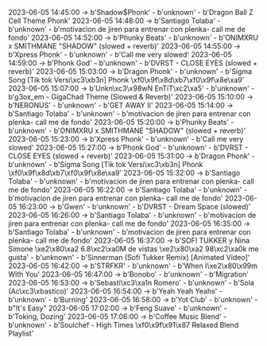 2023-06-05 14:45:00 -> b'Shadow$Phonk' - b'unknown' - b'Dragon Ball Z Cell Theme Phonk'
2023-06-05 14:48:00 -> b'Santiago Tolaba' - b'unknown' - b'motivacion de jiren para entrenar con plenka- call me de fondo'
2023-06-05 14:52:00 -> b'Phunky Beats' - b'unknown' - b'ONIMXRU x SMITHMANE "SHADOW" (slowed + reverb)'
2023-06-05 14:55:00 -> b'Xpress Phonk' - b'unknown' - b'Call me very slowed'
2023-06-05 14:59:00 -> b'Phonk God' - b'unknown' - b'DVRST - CLOSE EYES (slowed + reverb)'
2023-06-05 15:03:00 -> b'Dragon Phonk' - b'unknown' - b'Sigma Song [Tik tok Versi\xc3\xb3n] Phonk \xf0\x9f\x8d\xb7\xf0\x9f\x8e\xa9'
2023-06-05 15:07:00 -> b'Unkn\xc3\x98wN EnTiT\xc2\xa5' - b'unknown' - b'g3ox_em - GigaChad Theme (Slowed & Reverb)'
2023-06-05 15:10:00 -> b'NERONUS' - b'unknown' - b'GET AWAY II'
2023-06-05 15:14:00 -> b'Santiago Tolaba' - b'unknown' - b'motivacion de jiren para entrenar con plenka- call me de fondo'
2023-06-05 15:20:00 -> b'Phunky Beats' - b'unknown' - b'ONIMXRU x SMITHMANE "SHADOW" (slowed + reverb)'
2023-06-05 15:23:00 -> b'Xpress Phonk' - b'unknown' - b'Call me very slowed'
2023-06-05 15:27:00 -> b'Phonk God' - b'unknown' - b'DVRST - CLOSE EYES (slowed + reverb)'
2023-06-05 15:31:00 -> b'Dragon Phonk' - b'unknown' - b'Sigma Song [Tik tok Versi\xc3\xb3n] Phonk \xf0\x9f\x8d\xb7\xf0\x9f\x8e\xa9'
2023-06-05 15:32:00 -> b'Santiago Tolaba' - b'unknown' - b'motivacion de jiren para entrenar con plenka- call me de fondo'
2023-06-05 16:22:00 -> b'Santiago Tolaba' - b'unknown' - b'motivacion de jiren para entrenar con plenka- call me de fondo'
2023-06-05 16:23:00 -> b'Gwen' - b'unknown' - b'DVRST - Dream Space (slowed)'
2023-06-05 16:26:00 -> b'Santiago Tolaba' - b'unknown' - b'motivacion de jiren para entrenar con plenka- call me de fondo'
2023-06-05 16:35:00 -> b'Santiago Tolaba' - b'unknown' - b'motivacion de jiren para entrenar con plenka- call me de fondo'
2023-06-05 16:37:00 -> b'SOFI TUKKER y Nina Simone \xe2\x80\xa2 6.8\xc2\xa0M de vistas \xe2\x80\xa2 98\xc2\xa0k me gusta' - b'unknown' - b'Sinnerman (Sofi Tukker Remix) [Animated Video]'
2023-06-05 16:42:00 -> b'STRFKR' - b'unknown' - b'When I\xe2\x80\x99m With You'
2023-06-05 16:47:00 -> b'Bonobo' - b'unknown' - b'Migration'
2023-06-05 16:53:00 -> b'Sebasti\xc3\xa1n Romero' - b'unknown' - b'Sola (Ac\xc3\xbastico)'
2023-06-05 16:54:00 -> b'Yeah Yeah Yeahs' - b'unknown' - b'Burning'
2023-06-05 16:58:00 -> b'Yot Club' - b'unknown' - b"It's Easy"
2023-06-05 17:02:00 -> b'Feng Suave' - b'unknown' - b'Toking, Dozing'
2023-06-05 17:06:00 -> b'Coffee Music Blend' - b'unknown' - b'Soulchef - High Times \xf0\x9f\x91\x87 Relaxed Blend Playlist'
